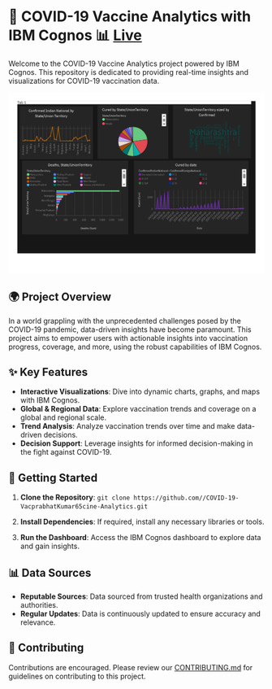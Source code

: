 # 🦠 COVID-19 Vaccine Analytics with IBM Cognos 📊 [Live](https://covidvaccineanalysis.netlify.app/)

Welcome to the COVID-19 Vaccine Analytics project powered by IBM Cognos. This repository is dedicated to providing real-time insights and visualizations for COVID-19 vaccination data.

![Dashboard Preview](Dashboard.jpg)

## 🌍 Project Overview

In a world grappling with the unprecedented challenges posed by the COVID-19 pandemic, data-driven insights have become paramount. This project aims to empower users with actionable insights into vaccination progress, coverage, and more, using the robust capabilities of IBM Cognos.

## ✨ Key Features

- **Interactive Visualizations**: Dive into dynamic charts, graphs, and maps with IBM Cognos.
- **Global & Regional Data**: Explore vaccination trends and coverage on a global and regional scale.
- **Trend Analysis**: Analyze vaccination trends over time and make data-driven decisions.
- **Decision Support**: Leverage insights for informed decision-making in the fight against COVID-19.

## 🚀 Getting Started

1. **Clone the Repository**: `git clone https://github.com//COVID-19-VacprabhatKumar65cine-Analytics.git`

2. **Install Dependencies**: If required, install any necessary libraries or tools.

3. **Run the Dashboard**: Access the IBM Cognos dashboard to explore data and gain insights.

## 📊 Data Sources

- **Reputable Sources**: Data sourced from trusted health organizations and authorities.
- **Regular Updates**: Data is continuously updated to ensure accuracy and relevance.

## 🤝 Contributing

Contributions are encouraged. Please review our [CONTRIBUTING.md](CONTRIBUTING.md) for guidelines on contributing to this project.



